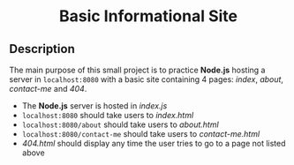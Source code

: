 <h1 align="center">Basic Informational Site</h1>

## Description

The main purpose of this small project is to practice **Node.js** hosting a server in `localhost:8080` with a basic site containing 4 pages: _index_, _about_, _contact-me_ and _404_.

- The **Node.js** server is hosted in _index.js_
- `localhost:8080` should take users to _index.html_
- `localhost:8080/about` should take users to _about.html_
- `localhost:8080/contact-me` should take users to _contact-me.html_
- _404.html_ should display any time the user tries to go to a page not listed above
